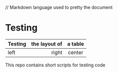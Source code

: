 // Markdown language used to pretty the document
# Testing
|Testing|the layout of|a table|
| --- | ---:|:---:|
|left|right|center|

This repo contains short scripts for testing code
